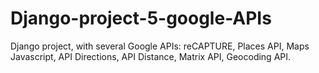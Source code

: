 # Django-project-5-google-APIs
Django project, with several Google APIs: reCAPTURE, Places API, Maps Javascript, API Directions, API Distance, Matrix API, Geocoding API.
